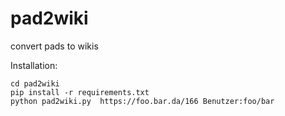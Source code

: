 pad2wiki
========
convert pads to wikis

Installation:

```
cd pad2wiki
pip install -r requirements.txt
python pad2wiki.py  https://foo.bar.da/166 Benutzer:foo/bar
  
```
